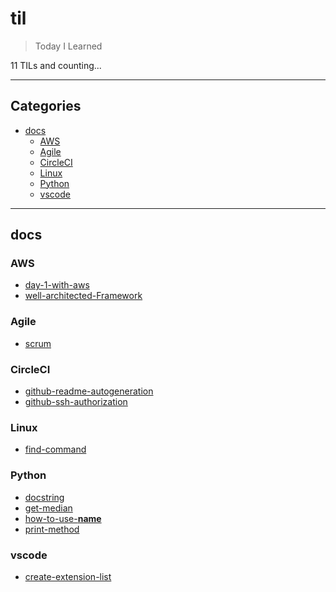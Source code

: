 # til

> Today I Learned

11 TILs and counting...

---

## Categories

- [docs](#docs)
  - [AWS](#AWS)
  - [Agile](#Agile)
  - [CircleCI](#CircleCI)
  - [Linux](#Linux)
  - [Python](#Python)
  - [vscode](#vscode)

---

## docs


### AWS

- [day-1-with-aws](https://github.com/masuonline/til/blob/master/docs/AWS/day-1-with-aws.md)
- [well-architected-Framework](https://github.com/masuonline/til/blob/master/docs/AWS/well-architected-Framework.md)

### Agile

- [scrum](https://github.com/masuonline/til/blob/master/docs/Agile/scrum.md)

### CircleCI

- [github-readme-autogeneration](https://github.com/masuonline/til/blob/master/docs/CircleCI/github-readme-autogeneration.md)
- [github-ssh-authorization](https://github.com/masuonline/til/blob/master/docs/CircleCI/github-ssh-authorization.md)

### Linux

- [find-command](https://github.com/masuonline/til/blob/master/docs/Linux/find-command.md)

### Python

- [docstring](https://github.com/masuonline/til/blob/master/docs/Python/docstring.md)
- [get-median](https://github.com/masuonline/til/blob/master/docs/Python/get-median.md)
- [how-to-use-__name__](https://github.com/masuonline/til/blob/master/docs/Python/how-to-use-__name__.md)
- [print-method](https://github.com/masuonline/til/blob/master/docs/Python/print-method.md)

### vscode

- [create-extension-list](https://github.com/masuonline/til/blob/master/docs/vscode/create-extension-list.md)
